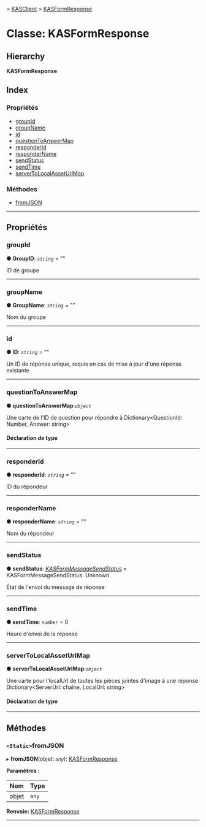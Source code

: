 [](../README.md) > [KASClient](../modules/kasclient.md) > [KASFormResponse](../classes/kasclient.kasformresponse.md)

# <a name="class-kasformresponse"></a>Classe: KASFormResponse

## <a name="hierarchy"></a>Hierarchy

**KASFormResponse**

## <a name="index"></a>Index

### <a name="properties"></a>Propriétés

* [groupId](kasclient.kasformresponse.md#groupid)
* [groupName](kasclient.kasformresponse.md#groupname)
* [id](kasclient.kasformresponse.md#id)
* [questionToAnswerMap](kasclient.kasformresponse.md#questiontoanswermap)
* [responderId](kasclient.kasformresponse.md#responderid)
* [responderName](kasclient.kasformresponse.md#respondername)
* [sendStatus](kasclient.kasformresponse.md#sendstatus)
* [sendTime](kasclient.kasformresponse.md#sendtime)
* [serverToLocalAssetUrlMap](kasclient.kasformresponse.md#servertolocalasseturlmap)
### <a name="methods"></a>Méthodes

* [fromJSON](kasclient.kasformresponse.md#fromjson)

---

## <a name="properties"></a>Propriétés

<a id="groupid"></a>

###  <a name="groupid"></a>groupId

**● GroupID**: *`string`* = ""

ID de groupe

___

<a id="groupname"></a>

###  <a name="groupname"></a>groupName

**● GroupName**: *`string`* = ""

Nom du groupe

___

<a id="id"></a>

###  <a name="id"></a>id

**● ID**: *`string`* = ""

Un ID de réponse unique, requis en cas de mise à jour d'une réponse existante

___

<a id="questiontoanswermap"></a>

###  <a name="questiontoanswermap"></a>questionToAnswerMap

**● questionToAnswerMap**:*`object`*

Une carte de l'ID de question pour répondre à Dictionary<QuestionId: Number, Answer: string>
#### <a name="type-declaration"></a>Déclaration de type

___

<a id="responderid"></a>

###  <a name="responderid"></a>responderId

**● responderId**: *`string`* = ""

ID du répondeur

___

<a id="respondername"></a>

###  <a name="respondername"></a>responderName

**● responderName**: *`string`* = ""

Nom du répondeur

___

<a id="sendstatus"></a>

###  <a name="sendstatus"></a>sendStatus

**● sendStatus**: *[KASFormMessageSendStatus](../enums/kasclient.kasformmessagesendstatus.md)* = KASFormMessageSendStatus. Unknown

État de l'envoi du message de réponse

___

<a id="sendtime"></a>

###  <a name="sendtime"></a>sendTime

**● sendTime**: *`number`* = 0

Heure d'envoi de la réponse

___

<a id="servertolocalasseturlmap"></a>

###  <a name="servertolocalasseturlmap"></a>serverToLocalAssetUrlMap

**● serverToLocalAssetUrlMap**:*`object`*

Une carte pour l'localUrl de toutes les pièces jointes d'image à une réponse Dictionary<ServerUrl: chaîne, LocalUrl: string>
#### <a name="type-declaration"></a>Déclaration de type

___

## <a name="methods"></a>Méthodes

<a id="fromjson"></a>

### <a name="static-fromjson"></a>`<Static>`fromJSON

▸ **fromJSON**(objet: *`any`*): [KASFormResponse](kasclient.kasformresponse.md)

**Paramètres :**

| Nom | Type |
| ------ | ------ |
| objet | `any` |

**Renvoie:** [KASFormResponse](kasclient.kasformresponse.md)

___


